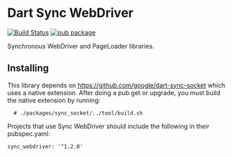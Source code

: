 Dart Sync WebDriver
================

[![Build Status](https://travis-ci.org/google/dart-sync-webdriver.svg?branch=master)](https://travis-ci.org/google/dart-sync-webdriver)
[![pub package](https://img.shields.io/pub/v/sync_webdriver.svg)](https://pub.dartlang.org/packages/sync_webdriver)

Synchronous WebDriver and PageLoader libraries.

Installing
----------

This library depends on https://github.com/google/dart-sync-socket which uses
a native extension. After doing a pub get or upgrade, you must build the native extension
by running:
```
  # ./packages/sync_socket/../tool/build.sh
```

Projects that use Sync WebDriver should include the following in their
pubspec.yaml:

```
sync_webdriver: '^1.2.0'
```
